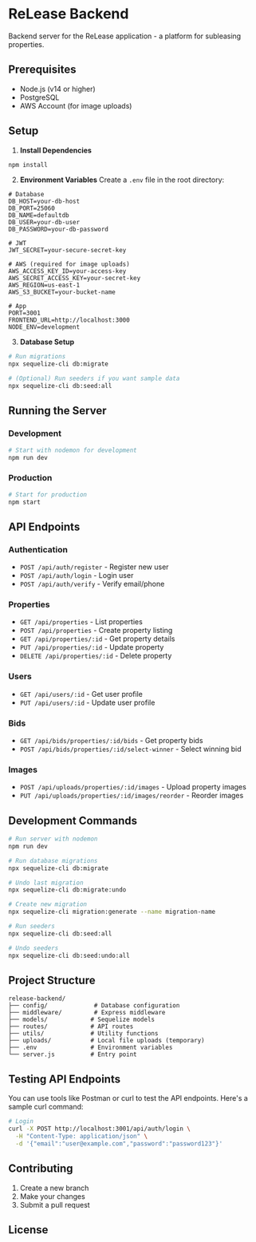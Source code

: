 # ReLease Backend

Backend server for the ReLease application - a platform for subleasing properties.

## Prerequisites

- Node.js (v14 or higher)
- PostgreSQL
- AWS Account (for image uploads)

## Setup

1. **Install Dependencies**
```bash
npm install
```

2. **Environment Variables**
Create a `.env` file in the root directory:
```
# Database
DB_HOST=your-db-host
DB_PORT=25060
DB_NAME=defaultdb
DB_USER=your-db-user
DB_PASSWORD=your-db-password

# JWT
JWT_SECRET=your-secure-secret-key

# AWS (required for image uploads)
AWS_ACCESS_KEY_ID=your-access-key
AWS_SECRET_ACCESS_KEY=your-secret-key
AWS_REGION=us-east-1
AWS_S3_BUCKET=your-bucket-name

# App
PORT=3001
FRONTEND_URL=http://localhost:3000
NODE_ENV=development
```

3. **Database Setup**
```bash
# Run migrations
npx sequelize-cli db:migrate

# (Optional) Run seeders if you want sample data
npx sequelize-cli db:seed:all
```

## Running the Server

### Development
```bash
# Start with nodemon for development
npm run dev
```

### Production
```bash
# Start for production
npm start
```

## API Endpoints

### Authentication
- `POST /api/auth/register` - Register new user
- `POST /api/auth/login` - Login user
- `POST /api/auth/verify` - Verify email/phone

### Properties
- `GET /api/properties` - List properties
- `POST /api/properties` - Create property listing
- `GET /api/properties/:id` - Get property details
- `PUT /api/properties/:id` - Update property
- `DELETE /api/properties/:id` - Delete property

### Users
- `GET /api/users/:id` - Get user profile
- `PUT /api/users/:id` - Update user profile

### Bids
- `GET /api/bids/properties/:id/bids` - Get property bids
- `POST /api/bids/properties/:id/select-winner` - Select winning bid

### Images
- `POST /api/uploads/properties/:id/images` - Upload property images
- `PUT /api/uploads/properties/:id/images/reorder` - Reorder images

## Development Commands

```bash
# Run server with nodemon
npm run dev

# Run database migrations
npx sequelize-cli db:migrate

# Undo last migration
npx sequelize-cli db:migrate:undo

# Create new migration
npx sequelize-cli migration:generate --name migration-name

# Run seeders
npx sequelize-cli db:seed:all

# Undo seeders
npx sequelize-cli db:seed:undo:all
```

## Project Structure

```
release-backend/
├── config/             # Database configuration
├── middleware/         # Express middleware
├── models/            # Sequelize models
├── routes/            # API routes
├── utils/             # Utility functions
├── uploads/           # Local file uploads (temporary)
├── .env               # Environment variables
└── server.js          # Entry point
```

## Testing API Endpoints

You can use tools like Postman or curl to test the API endpoints. Here's a sample curl command:

```bash
# Login
curl -X POST http://localhost:3001/api/auth/login \
  -H "Content-Type: application/json" \
  -d '{"email":"user@example.com","password":"password123"}'
```

## Contributing

1. Create a new branch
2. Make your changes
3. Submit a pull request

## License